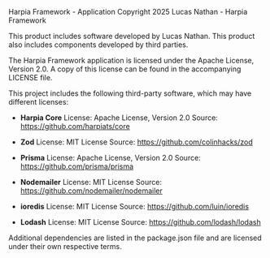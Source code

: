Harpia Framework - Application
Copyright 2025 Lucas Nathan - Harpia Framework

This product includes software developed by Lucas Nathan.
This product also includes components developed by third parties.

The Harpia Framework application is licensed under the Apache License, Version 2.0.
A copy of this license can be found in the accompanying LICENSE file.

This project includes the following third-party software, which may have different licenses:

- **Harpia Core**
  License: Apache License, Version 2.0
  Source: https://github.com/harpiats/core

- **Zod**
  License: MIT License
  Source: https://github.com/colinhacks/zod

- **Prisma**
  License: Apache License, Version 2.0
  Source: https://github.com/prisma/prisma

- **Nodemailer**
  License: MIT License
  Source: https://github.com/nodemailer/nodemailer

- **ioredis**
  License: MIT License
  Source: https://github.com/luin/ioredis

- **Lodash**
  License: MIT License
  Source: https://github.com/lodash/lodash
  
Additional dependencies are listed in the package.json file and are licensed under their own respective terms.